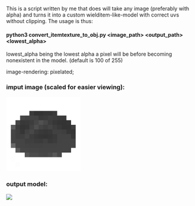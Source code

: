 This is a script written by me that does will take any image (preferably with alpha)
and turns it into a custom wielditem-like-model with correct uvs without clipping.
The usage is thus:

#### python3 convert_itemtexture_to_obj.py <image_path> <output_path> <lowest_alpha>

lowest_alpha being the lowest alpha a pixel will be before becoming nonexistent in the model. (default is 100 of 255)

image-rendering: pixelated;

### imput image (scaled for easier viewing):
<img src="bread.png" width="200">

### output model:
<img src="bread.gif" width="200">
